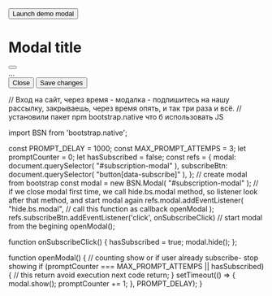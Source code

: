 <!DOCTYPE html>
<html lang="en">
<head>
  <meta charset="UTF-8">
  <meta http-equiv="X-UA-Compatible" content="IE=edge">
  <meta name="viewport" content="width=device-width, initial-scale=1.0">
  <title>Document</title>
  <link rel="stylesheet" href="./styels.css">
  <link href="https://cdn.jsdelivr.net/npm/bootstrap@5.3.0-alpha1/dist/css/bootstrap.min.css" rel="stylesheet" integrity="sha384-GLhlTQ8iRABdZLl6O3oVMWSktQOp6b7In1Zl3/Jr59b6EGGoI1aFkw7cmDA6j6gD" crossorigin="anonymous">
</head>
<body>
<!-- Button trigger modal -->
<button type="button" class="btn btn-primary" data-bs-toggle="modal" data-bs-target="#subscription-modal">
  Launch demo modal
</button>

<!-- Modal -->
<div class="modal fade" id="subscription-modal" tabindex="-1" aria-labelledby="exampleModalLabel" aria-hidden="true">
  <div class="modal-dialog">
    <div class="modal-content">
      <div class="modal-header">
        <h1 class="modal-title fs-5" id="exampleModalLabel">Modal title</h1>
        <button type="button" class="btn-close" data-bs-dismiss="modal" aria-label="Close"></button>
      </div>
      <div class="modal-body">
        ...
      </div>
      <div class="modal-footer">
        <button type="button" class="btn btn-secondary" data-bs-dismiss="modal">Close</button>
        <button type="button" class="btn btn-primary" data-subscribe>Save changes</button>
      </div>
    </div>
  </div>
</div>
  <script type="module" src="./js/index.js"></script>
</body>
</html>



// Вход на сайт, через время  - модалка - подпишитесь на нашу рассылку, закрываешь, через время опять, и так три раза и всё.
// установили пакет npm bootstrap.native что б использовать JS

import BSN from 'bootstrap.native';

const PROMPT_DELAY = 1000;
const MAX_PROMPT_ATTEMPS = 3;
let promptCounter = 0;
let hasSubscribed = false;
const refs = {
  modal: document.querySelector(
    "#subscription-modal"
  ),
  subscribeBtn: document.querySelector(
    "button[data-subscribe]"
  ),
};
// create modal from bootstrap
const modal = new BSN.Modal(
  "#subscription-modal"
);
// if we close modal first time, we call hide.bs.modal method, so listener look after that method, and start modal again
refs.modal.addEventListener(
  "hide.bs.modal",
  // call this function as callback
  openModal 
);
refs.subscribeBtn.addEventListener('click', onSubscribeClick)
// start modal from the begining
openModal();

function onSubscribeClick() {
  hasSubscribed = true; 
  modal.hide();
};

function openModal() {
  // counting show or if user already subscribe- stop showing
  if (promptCounter === MAX_PROMPT_ATTEMPS || hasSubscribed) {
    // this return avoid execution next code
    return;
  }
    setTimeout(() => {
      modal.show();
      promptCounter += 1;
    }, PROMPT_DELAY);
}

